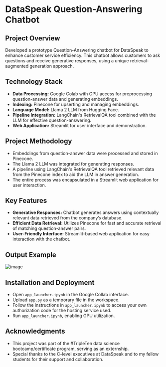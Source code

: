 # DataSpeak Question-Answering Chatbot

## Project Overview
Developed a prototype Question-Answering chatbot for DataSpeak to enhance customer service efficiency. This chatbot allows customers to ask questions and receive generative responses, using a unique retrieval-augmented generation approach.

## Technology Stack
- **Data Processing:** Google Colab with GPU access for preprocessing question-answer data and generating embeddings.
- **Indexing:** Pinecone for upserting and managing embeddings.
- **Language Model:** Llama 2 LLM from Hugging Face.
- **Pipeline Integration:** LangChain's RetrievalQA tool combined with the LLM for effective question-answering.
- **Web Application:** Streamlit for user interface and demonstration.

## Project Methodology
- Embeddings from question-answer data were processed and stored in Pinecone.
- The Llama 2 LLM was integrated for generating responses.
- A pipeline using LangChain's RetrievalQA tool retrieved relevant data from the Pinecone index to aid the LLM in answer generation.
- The entire process was encapsulated in a Streamlit web application for user interaction.

## Key Features
- **Generative Responses:** Chatbot generates answers using contextually relevant data retrieved from the company’s database.
- **Efficient Data Retrieval:** Utilizes Pinecone for fast and accurate retrieval of matching question-answer pairs.
- **User-Friendly Interface:** Streamlit-based web application for easy interaction with the chatbot.

## Output Example
![image](https://github.com/jnorfolk/DataSpeak-QA/assets/117448822/23cdef94-6679-4ba8-aa31-274bc9693c43)

## Installation and Deployment
- Open `app_launcher.ipynb` in the Google Collab interface.
- Upload `app.py` as a temporary file in the workspace.
- Follow the instructions in `app_launcher.ipynb` to access your own authorization code for the hosting service used.
- Run `app_launcher.ipynb`, enabling GPU utilization. 

## Acknowledgments
- This project was part of the #TripleTen data science bootcamp/certificate program, serving as an externship.
- Special thanks to the C-level executives at DataSpeak and to my fellow students for their support and collaboration.